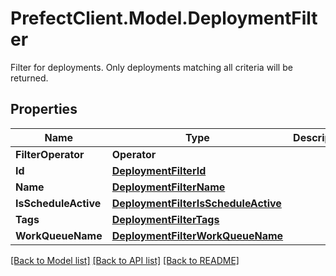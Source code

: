 # PrefectClient.Model.DeploymentFilter
Filter for deployments. Only deployments matching all criteria will be returned.

## Properties

Name | Type | Description | Notes
------------ | ------------- | ------------- | -------------
**FilterOperator** | **Operator** |  | [optional] 
**Id** | [**DeploymentFilterId**](DeploymentFilterId.md) |  | [optional] 
**Name** | [**DeploymentFilterName**](DeploymentFilterName.md) |  | [optional] 
**IsScheduleActive** | [**DeploymentFilterIsScheduleActive**](DeploymentFilterIsScheduleActive.md) |  | [optional] 
**Tags** | [**DeploymentFilterTags**](DeploymentFilterTags.md) |  | [optional] 
**WorkQueueName** | [**DeploymentFilterWorkQueueName**](DeploymentFilterWorkQueueName.md) |  | [optional] 

[[Back to Model list]](../README.md#documentation-for-models) [[Back to API list]](../README.md#documentation-for-api-endpoints) [[Back to README]](../README.md)

